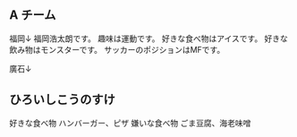 ## A チーム

福岡↓
福岡浩太朗です。
趣味は運動です。
好きな食べ物はアイスです。
好きな飲み物はモンスターです。
サッカーのポジションはMFです。


廣石↓
## ひろいしこうのすけ

好きな食べ物        ハンバーガー、ピザ
嫌いな食べ物        ごま豆腐、海老味噌
